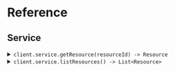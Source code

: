 # Reference
## Service
<details><summary><code>client.service.getResource(resourceId) -> Resource</code></summary>
<dl>
<dd>

#### 🔌 Usage

<dl>
<dd>

<dl>
<dd>

```java
client.service().getResource(rscXyz);
```
</dd>
</dl>
</dd>
</dl>

#### ⚙️ Parameters

<dl>
<dd>

<dl>
<dd>

**resourceId:** `String` 
    
</dd>
</dl>
</dd>
</dl>


</dd>
</dl>
</details>

<details><summary><code>client.service.listResources() -> List&lt;Resource&gt;</code></summary>
<dl>
<dd>

#### 🔌 Usage

<dl>
<dd>

<dl>
<dd>

```java
client.service().listResources(
    ListResourcesRequest
        .builder()
        .pageLimit(10)
        .beforeDate("2023-01-01")
        .build()
);
```
</dd>
</dl>
</dd>
</dl>

#### ⚙️ Parameters

<dl>
<dd>

<dl>
<dd>

**pageLimit:** `Integer` 
    
</dd>
</dl>

<dl>
<dd>

**beforeDate:** `String` 
    
</dd>
</dl>
</dd>
</dl>


</dd>
</dl>
</details>
